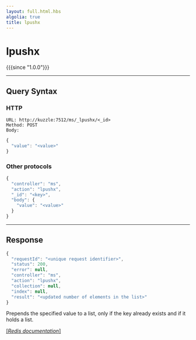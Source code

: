 ```yaml
---
layout: full.html.hbs
algolia: true
title: lpushx
---
```


# lpushx

{{{since "1.0.0"}}}



---

## Query Syntax

### HTTP

```http
URL: http://kuzzle:7512/ms/_lpushx/<_id>
Method: POST  
Body:
```


```js
{
  "value": "<value>"
}
```



### Other protocols


```js
{
  "controller": "ms",
  "action": "lpushx",
  "_id": "<key>",
  "body": {
    "value": "<value>"
  }
}
```

---

## Response

```javascript
{
  "requestId": "<unique request identifier>",
  "status": 200,
  "error": null,
  "controller": "ms",
  "action": "lpushx",
  "collection": null,
  "index": null,
  "result": "<updated number of elements in the list>"
}
```

Prepends the specified value to a list, only if the key already exists and if it holds a list.

[[_Redis documentation_]](https://redis.io/commands/lpushx)
